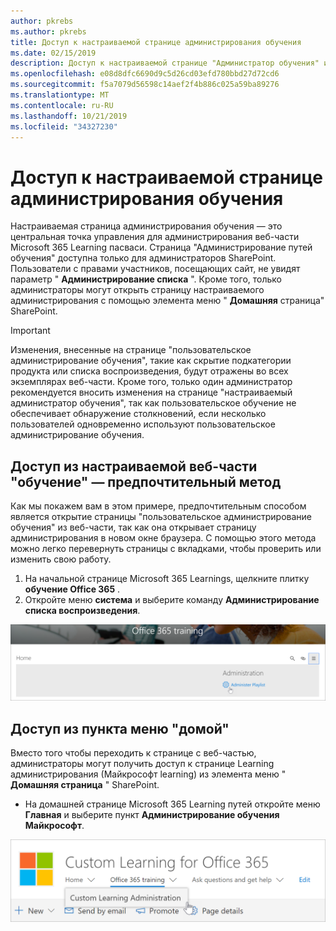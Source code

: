 ```yaml
---
author: pkrebs
ms.author: pkrebs
title: Доступ к настраиваемой странице администрирования обучения
ms.date: 02/15/2019
description: Доступ к настраиваемой странице "Администратор обучения" из веб-части или меню
ms.openlocfilehash: e08d8dfc6690d9c5d26cd03efd780bbd27d72cd6
ms.sourcegitcommit: f5a7079d56598c14aef2f4b886c025a59ba89276
ms.translationtype: MT
ms.contentlocale: ru-RU
ms.lasthandoff: 10/21/2019
ms.locfileid: "34327230"
---
```

# <a name="access-the-custom-learning-administration-page"></a>Доступ к настраиваемой странице администрирования обучения

Настраиваемая страница администрирования обучения — это центральная точка управления для администрирования веб-части Microsoft 365 Learning пасваси. Страница "Администрирование путей обучения" доступна только для администраторов SharePoint. Пользователи с правами участников, посещающих сайт, не увидят параметр " **Администрирование списка** ". Кроме того, только администраторы могут открыть страницу настраиваемого администрирования с помощью элемента меню " **Домашняя** страница" SharePoint.  

> [!IMPORTANT]
> Изменения, внесенные на странице "пользовательское администрирование обучения", такие как скрытие подкатегории продукта или списка воспроизведения, будут отражены во всех экземплярах веб-части. Кроме того, только один администратор рекомендуется вносить изменения на странице "настраиваемый администратор обучения", так как пользовательское обучение не обеспечивает обнаружение столкновений, если несколько пользователей одновременно используют пользовательское администрирование обучения.  

## <a name="access-from-the-custom-learning-web-part---preferred-method"></a>Доступ из настраиваемой веб-части "обучение" — предпочтительный метод
Как мы покажем вам в этом примере, предпочтительным способом является открытие страницы "пользовательское администрирование обучения" из веб-части, так как она открывает страницу администрирования в новом окне браузера. С помощью этого метода можно легко перевернуть страницы с вкладками, чтобы проверить или изменить свою работу.  

1. На начальной странице Microsoft 365 Learnings, щелкните плитку **обучение Office 365** .
2. Откройте меню **система** и выберите команду **Администрирование списка воспроизведения**. 

![кг-админаккбтн. png](media/cg-adminaccbtn.png)

## <a name="access-from-the-home-menu-item"></a>Доступ из пункта меню "домой"
Вместо того чтобы переходить к странице с веб-частью, администраторы могут получить доступ к странице Learning администрирования (Майкрософт learning) из элемента меню " **Домашняя страница** " SharePoint. 

- На домашней странице Microsoft 365 Learning путей откройте меню **Главная** и выберите пункт **Администрирование обучения Майкрософт**.

![кг-админаккмену. png](media/cg-adminaccmenu.png)